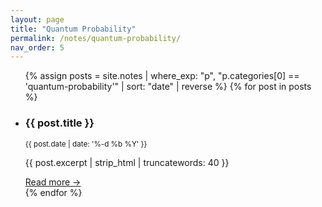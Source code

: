 ```yaml
---
layout: page
title: "Quantum Probability"
permalink: /notes/quantum-probability/
nav_order: 5
---
```

<!-- Auto-list every article whose first category matches this slug -->
<ul class="post-list">
{% assign posts = site.notes
   | where_exp: "p", "p.categories[0] == 'quantum-probability'"
   | sort: "date" | reverse %}
{% for post in posts %}
  <li>
    <h3>{{ post.title }}</h3>
    <small>{{ post.date | date: '%-d %b %Y' }}</small>
    <p>{{ post.excerpt | strip_html | truncatewords: 40 }}</p>
    <a href="{{ post.url | relative_url }}">Read more →</a>
  </li>
{% endfor %}
</ul>

